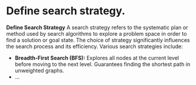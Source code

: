 # Define search strategy.

**Define Search Strategy**
A search strategy refers to the systematic plan or method used by search algorithms to explore a problem space in order to find a solution or goal state. The choice of strategy significantly influences the search process and its efficiency. Various search strategies include:
- **Breadth-First Search (BFS):** Explores all nodes at the current level before moving to the next level. Guarantees finding the shortest path in unweighted graphs.
- ...
